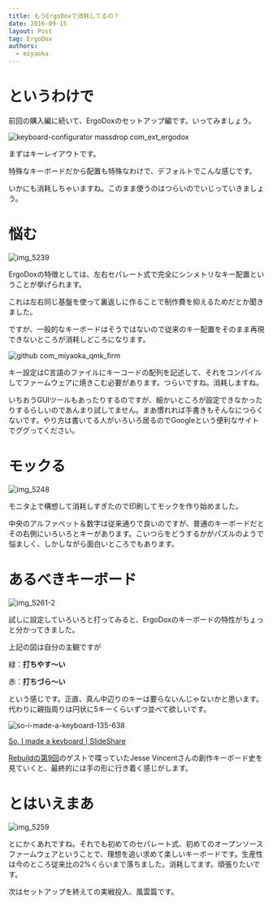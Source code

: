 ```yaml
---
title: もうErgoDoxで消耗してるの？
date: 2016-09-15
layout: Post
tag: ErgoDox
authors:
  - miyaoka
---
```


# というわけで

前回の購入編に続いて、ErgoDoxのセットアップ編です。いってみましょう。

![keyboard-configurator massdrop com_ext_ergodox](https://cloud.githubusercontent.com/assets/1443118/18560360/33c102d0-7bb6-11e6-8aca-994e1845f4d5.png)

まずはキーレイアウトです。

特殊なキーボードだから配置も特殊なわけで、デフォルトでこんな感じです。

いかにも消耗しちゃいますね。このまま使うのはつらいのでいじっていきましょう。

# 悩む

![img_5239](https://cloud.githubusercontent.com/assets/1443118/18521791/7661ffbe-7ae8-11e6-83c2-4de23cbbd30f.JPG)

ErgoDoxの特徴としては、左右セパレート式で完全にシンメトリなキー配置ということが挙げられます。

これは左右同じ基盤を使って裏返しに作ることで制作費を抑えるためだとか聞きました。

ですが、一般的なキーボードはそうではないので従来のキー配置をそのまま再現できないところが消耗しどころになります。

![github com_miyaoka_qmk_firm](https://cloud.githubusercontent.com/assets/1443118/18559651/33a5877e-7bb3-11e6-97f4-a8b1c2a91636.png)

キー設定はC言語のファイルにキーコードの配列を記述して、それをコンパイルしてファームウェアに焼きこむ必要があります。つらいですね。消耗しますね。

いちおうGUIツールもあったりするのですが、細かいところが設定できなかったりするらしいのであんまり試してません。まあ慣れれば手書きもそんなにつらくないです。やり方は書いてる人がいろいろ居るのでGoogleという便利なサイトでググってください。

# モックる

![img_5248](https://cloud.githubusercontent.com/assets/1443118/18521794/77f6a852-7ae8-11e6-942a-3f7aa8b5dd0f.JPG)

モニタ上で構想して消耗しすぎたので印刷してモックを作り始めました。

中央のアルファベット＆数字は従来通りで良いのですが、普通のキーボードだとその右側にいろいろとキーがあります。こいつらをどうするかがパズルのようで悩ましく、しかしながら面白いところでもあります。

# あるべきキーボード

![img_5261-2](https://cloud.githubusercontent.com/assets/1443118/18558114/cf9e42bc-7bac-11e6-8fed-493b2217c1bd.jpg)

試しに設定していろいろと打ってみると、ErgoDoxのキーボードの特性がちょっと分かってきました。

上記の図は自分の主観ですが

緑：**打ちやす～い**

赤：**打ちづら～い**

という感じです。正直、真ん中辺りのキーは要らないんじゃないかと思います。代わりに親指周りは円状に5キーくらいずつ並べて欲しいです。

![so-i-made-a-keyboard-135-638](https://cloud.githubusercontent.com/assets/1443118/18560855/598468c0-7bb8-11e6-9f87-d73157cf70e3.jpg)

[So, I made a keyboard | SlideShare](http://www.slideshare.net/obrajesse/2013-osdcmadeakeyboard/)

[Rebuildの第9回](http://rebuild.fm/9/)のゲストで喋っていたJesse Vincentさんの創作キーボード史を見ていくと、最終的には手の形に行き着く感じがします。

# とはいえまあ

![img_5259](https://cloud.githubusercontent.com/assets/1443118/18557721/10db8872-7bab-11e6-8787-ef821632f87c.jpg)

とにかくあれですね。それでも初めてのセパレート式、初めてのオープンソースファームウェアということで、理想を追い求めて楽しいキーボードです。生産性は今のところ従来比の2%くらいまで落ちました。消耗してます。頑張りたいです。

次はセットアップを終えての実戦投入、風雲篇です。
